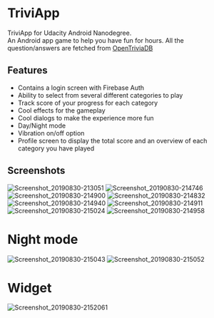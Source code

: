 # TriviApp
TriviApp for Udacity Android Nanodegree.     
An Android app game to help you have fun for hours. All the question/answers are fetched from [OpenTriviaDB](https://opentdb.com/)

## Features
 - Contains a login screen with Firebase Auth
 - Ability to select from several different categories to play
 - Track score of your progress for each category
 - Cool effects for the gameplay
 - Cool dialogs to make the experience more fun
 - Day/Night mode
 - Vibration on/off option
 - Profile screen to display the total score and an overview of each category you have played
 
## Screenshots
![Screenshot_20190830-213051](https://user-images.githubusercontent.com/11368889/64077937-c8c98700-ccdd-11e9-86d9-d2eaa44e1e12.jpg)
![Screenshot_20190830-214746](https://user-images.githubusercontent.com/11368889/64077936-c8c98700-ccdd-11e9-8a15-3bf70adce983.jpg)
![Screenshot_20190830-214900](https://user-images.githubusercontent.com/11368889/64077935-c830f080-ccdd-11e9-9d3d-940319bb2cfe.jpg)
![Screenshot_20190830-214832](https://user-images.githubusercontent.com/11368889/64077934-c830f080-ccdd-11e9-9ec4-d0c98d38ad94.jpg)
![Screenshot_20190830-214940](https://user-images.githubusercontent.com/11368889/64077933-c830f080-ccdd-11e9-9ead-71a8bc150079.jpg)
![Screenshot_20190830-214911](https://user-images.githubusercontent.com/11368889/64077932-c7985a00-ccdd-11e9-8454-d8a118ef50bf.jpg)
![Screenshot_20190830-215024](https://user-images.githubusercontent.com/11368889/64077931-c7985a00-ccdd-11e9-8417-5df7d4a7921b.jpg)
![Screenshot_20190830-214958](https://user-images.githubusercontent.com/11368889/64077930-c7985a00-ccdd-11e9-9790-71e3cec69ed3.jpg)

# Night mode


![Screenshot_20190830-215043](https://user-images.githubusercontent.com/11368889/64077928-c6ffc380-ccdd-11e9-8030-1715bb6c6f35.jpg)
![Screenshot_20190830-215052](https://user-images.githubusercontent.com/11368889/64077929-c6ffc380-ccdd-11e9-9c62-298d9fbd69a6.jpg)

# Widget


![Screenshot_20190830-2152061](https://user-images.githubusercontent.com/11368889/64077927-c6ffc380-ccdd-11e9-8798-5216948d4fc8.jpg)
